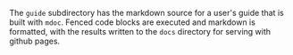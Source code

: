 The `guide` subdirectory has the markdown source for a user's guide that is built with `mdoc`.  Fenced code blocks are executed and markdown is formatted, with the results written to the `docs` directory for serving with github pages.
